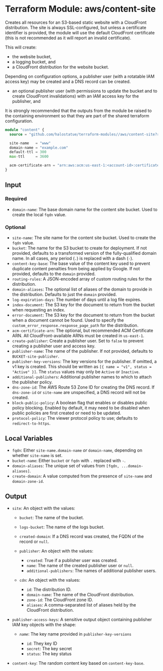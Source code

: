 # Terraform Module: aws/content-site

Creates all resources for an S3-based static website with a CloudFront
distribution. The site is always SSL-configured, but unless a certificate
identifier is provided, the module will use the default CloudFront certificate
(this is not recommended as it will report an invalid certificate).

This will create:

- the website bucket,
- a logging bucket, and
- a CloudFront distribution for the website bucket.

Depending on configuration options, a publisher user (with a rotatable IAM
access key) may be created and a DNS record can be created.

- an optional publisher user (with permissions to update the bucket and to
  create CloudFront invalidations) with an IAM access key for the publisher, and

It is strongly recommended that the outputs from the module be raised to the
containing environment so that they are part of the shared terraform
configuration.

```terraform
module "content" {
  source = "github.com/halostatue/terraform-modules//aws/content-site?ref=v5.x"

  site-name   = "www"
  domain-name = "example.com"
  default-ttl = 300
  max-ttl     = 3600

  acm-certificate-arn = "arn:aws:acm:us-east-1:<account-id>:certificate/<cert-id>"
}
```

## Input

### Required

- `domain-name`: The base domain name for the content site bucket. Used to
  create the local `fqdn` value.

### Optional

- `site-name`: The site name for the content site bucket. Used to create the
  `fqdn` value.
- `bucket`: The name for the S3 bucket to create for deployment. If not
  provided, defaults to a transformed version of the fully-qualified domain
  name. In all cases, any period (`.`) is replaced with a dash (`-`).
- `content-key-base`: The base value of the content key used to prevent
  duplicate content penalties from being applied by Google. If not provided,
  defaults to the `domain` provided.
- `routing-rules`: A JSON-encoded array of custom routing rules for the
  distribution.
- `domain-aliases`: The optional list of aliases of the domain to provide in
  the distribution. Defaults to just the `domain` provided.
- `log-expiration-days`: The number of days until a log file expires.
- `index-document`: The S3 key for the document to return from the bucket when
  requesting an index.
- `error-document`: The S3 key for the document to return from the bucket when
  a document cannot be found. Used to specify the
  `custom_error_response.response_page_path` for the distribution.
- `acm-certificate-arn`: The optional, but recommended ACM Certificate ARN. All
  CloudFront-available ARNs must be created in `us-east-1`.
- `create-publisher`: Create a publisher user. Set to `false` to prevent
  creating a publisher user and access key.
- `publisher-name`: The name of the publisher. If not provided, defaults to
  `BUCKET-site-publisher`.
- `publisher-key-versions`: The key versions for the publisher. If omitted,
  a v1 key is created. This should be written as `[{ name = "v1", status = "Active" }]`.
  The `status` values may only be `Active` or `Inactive`.
- `additional-publishers`: Additional publisher names to which to attach the
  publisher policy.
- `dns-zone-id`: The AWS Route 53 Zone ID for creating the DNS record. If
  `dns-zone-id` or `site-name` are unspecified, a DNS record will not be
  created.
- `block-public-policy`: A boolean flag that enables or disables public policy
  blocking. Enabled by default, it may need to be disabled when public
  policies are first created or need to be updated.
- `protocol-policy`: The viewer protocol policy to use; defaults to
  `redirect-to-https`.

## Local Variables

- `fqdn`: Either `site-name.domain-name` _or_ `domain-name`, depending on
  whether `site-name` is set.
- `bucket-name`: Either `bucket` or `fqdn` with `.` replaced with `-`.
- `domain-aliases`: The unique set of values from `[fqdn, ...domain-aliases]`.
- `create-domain`: A value computed from the presence of `site-name` and
  `domain-zone-id`.

## Output

- `site`: An object with the values:

  - `bucket`: The name of the bucket.
  - `logs-bucket`: The name of the logs bucket.
  - `created-domain`: If a DNS record was created, the FQDN of the record or
    `null`.

  - `publisher`: An object with the values:

    - `created`: True if a publisher user was created.
    - `name`: The name of the created publisher user or `null`.
    - `additional-publishers`: The names of additional publisher users.

  - `cdn`: An object with the values:

    - `id`: The distribution ID.
    - `domain-name`: The name of the CloudFront distribution.
    - `zone-id`: The CloudFront zone ID.
    - `aliases`: A comma-separated list of aliases held by the CloudFront
      distribution.

- `publisher-access-keys`: A sensitive output object containing publisher IAM
  key objects with the shape:

  - _`name`_: The key name provided in `publisher-key-versions`

    - `id`: They key ID
    - `secret`: The key secret
    - `status`: The key status

- `content-key`: The random content key based on `content-key-base`.

